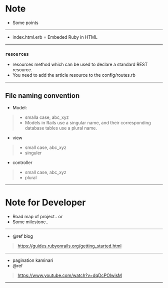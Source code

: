 # Note

- Some points


---
- index.html.erb = Embeded Ruby in HTML

---
### `resources`
- resources method which can be used to declare a standard REST resource. 
- You need to add the article resource to the config/routes.rb



---
## File naming convention
- Model:
>- smalla case, abc_xyz
>- Models in Rails use a singular name, and their corresponding database tables use a plural name.

- view
>- small case, abc_xyz
>- singuler

- controller
>- small case, abc_xyz
>- plural



---
# Note for Developer

- Road map of project.. or
- Some milestone..


---
- @ref blog
>https://guides.rubyonrails.org/getting_started.html


---
- pagination kaminari
- @ref
>https://www.youtube.com/watch?v=dqDcPOlwisM


---